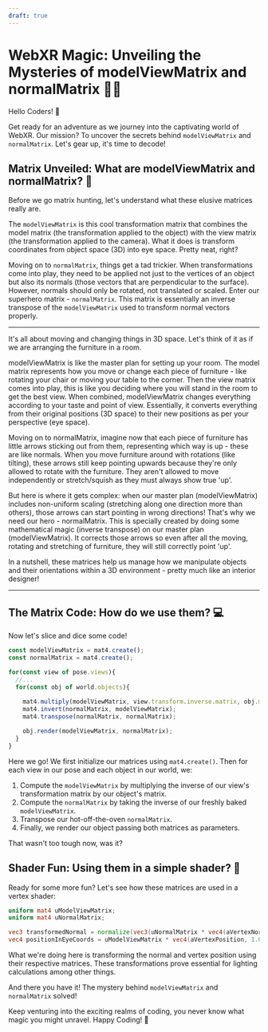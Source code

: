 ```yaml
---
draft: true
---
```


# WebXR Magic: Unveiling the Mysteries of modelViewMatrix and normalMatrix 🎩🔮

Hello Coders! 👾

Get ready for an adventure as we journey into the captivating world of WebXR. Our mission? To uncover the secrets behind `modelViewMatrix` and `normalMatrix`. Let's gear up, it's time to decode!

## Matrix Unveiled: What are modelViewMatrix and normalMatrix? 🧩

Before we go matrix hunting, let's understand what these elusive matrices really are.

The `modelViewMatrix` is this cool transformation matrix that combines the model matrix (the transformation applied to the object) with the view matrix (the transformation applied to the camera). What it does is transform coordinates from object space (3D) into eye space. Pretty neat, right?

Moving on to `normalMatrix`, things get a tad trickier. When transformations come into play, they need to be applied not just to the vertices of an object but also its normals (those vectors that are perpendicular to the surface). However, normals should only be rotated, not translated or scaled. Enter our superhero matrix - `normalMatrix`. This matrix is essentially an inverse transpose of the `modelViewMatrix` used to transform normal vectors properly.

---

It's all about moving and changing things in 3D space. Let's think of it as if we are arranging the furniture in a room.

modelViewMatrix is like the master plan for setting up your room. The model matrix represents how you move or change each piece of furniture - like rotating your chair or moving your table to the corner. Then the view matrix comes into play, this is like you deciding where you will stand in the room to get the best view. When combined, modelViewMatrix changes everything according to your taste and point of view. Essentially, it converts everything from their original positions (3D space) to their new positions as per your perspective (eye space).

Moving on to normalMatrix, imagine now that each piece of furniture has little arrows sticking out from them, representing which way is up - these are like normals. When you move furniture around with rotations (like tilting), these arrows still keep pointing upwards because they're only allowed to rotate with the furniture. They aren't allowed to move independently or stretch/squish as they must always show true 'up'.

But here is where it gets complex: when our master plan (modelViewMatrix) includes non-uniform scaling (stretching along one direction more than others), those arrows can start pointing in wrong directions! That's why we need our hero - normalMatrix. This is specially created by doing some mathematical magic (inverse transpose) on our master plan (modelViewMatrix). It corrects those arrows so even after all the moving, rotating and stretching of furniture, they will still correctly point 'up'.

In a nutshell, these matrices help us manage how we manipulate objects and their orientations within a 3D environment - pretty much like an interior designer!

---

## The Matrix Code: How do we use them? 💻

Now let's slice and dice some code!

```js
const modelViewMatrix = mat4.create();
const normalMatrix = mat4.create();

for(const view of pose.views){
  //...
  for(const obj of world.objects){
  
    mat4.multiply(modelViewMatrix, view.transform.inverse.matrix, obj.matrix);
    mat4.invert(normalMatrix, modelViewMatrix);
    mat4.transpose(normalMatrix, normalMatrix);

    obj.render(modelViewMatrix, normalMatrix);
  }
}
```

Here we go! We first initialize our matrices using `mat4.create()`. Then for each view in our pose and each object in our world, we:

1. Compute the `modelViewMatrix` by multiplying the inverse of our view's transformation matrix by our object's matrix.
2. Compute the `normalMatrix` by taking the inverse of our freshly baked `modelViewMatrix`.
3. Transpose our hot-off-the-oven `normalMatrix`.
4. Finally, we render our object passing both matrices as parameters.

That wasn't too tough now, was it?

## Shader Fun: Using them in a simple shader? 🎨

Ready for some more fun? Let's see how these matrices are used in a vertex shader:

```glsl
uniform mat4 uModelViewMatrix;
uniform mat4 uNormalMatrix;

vec3 transformedNormal = normalize(vec3(uNormalMatrix * vec4(aVertexNormal, 0.0)));
vec4 positionInEyeCoords = uModelViewMatrix * vec4(aVertexPosition, 1.0);
```

What we're doing here is transforming the normal and vertex position using their respective matrices. These transformations prove essential for lighting calculations among other things.

And there you have it! The mystery behind `modelViewMatrix` and `normalMatrix` solved!

Keep venturing into the exciting realms of coding, you never know what magic you might unravel. Happy Coding! 🚀